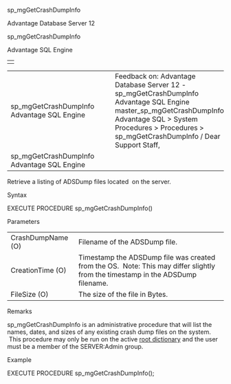 sp\_mgGetCrashDumpInfo




Advantage Database Server 12  

sp\_mgGetCrashDumpInfo

Advantage SQL Engine

|  |
| --- |
|  |

|  |  |  |  |  |
| --- | --- | --- | --- | --- |
| sp\_mgGetCrashDumpInfo  Advantage SQL Engine |  |  | Feedback on: Advantage Database Server 12 - sp\_mgGetCrashDumpInfo Advantage SQL Engine master\_sp\_mgGetCrashDumpInfo Advantage SQL > System Procedures > Procedures > sp\_mgGetCrashDumpInfo / Dear Support Staff, |  |
| sp\_mgGetCrashDumpInfo  Advantage SQL Engine |  |  |  |  |

Retrieve a listing of ADSDump files located  on the server.

Syntax

EXECUTE PROCEDURE sp\_mgGetCrashDumpInfo()

Parameters

|  |  |
| --- | --- |
| CrashDumpName (O) | Filename of the ADSDump file. |
| CreationTime (O) | Timestamp the ADSDump file was created from the OS.  Note: This may differ slightly from the timestamp in the ADSDump filename. |
| FileSize (O) | The size of the file in Bytes. |

Remarks

sp\_mgGetCrashDumpInfo is an administrative procedure that will list the names, dates, and sizes of any existing crash dump files on the system.  This procedure may only be run on the active [root dictionary](master_root_dictionary.htm) and the user must be a member of the SERVER:Admin group.

Example

EXECUTE PROCEDURE sp\_mgGetCrashDumpInfo();